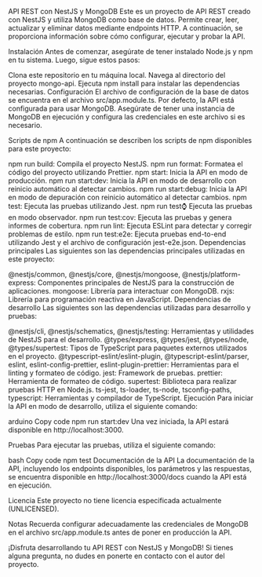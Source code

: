 API REST con NestJS y MongoDB
Este es un proyecto de API REST creado con NestJS y utiliza MongoDB como base de datos. Permite crear, leer, actualizar y eliminar datos mediante endpoints HTTP. A continuación, se proporciona información sobre cómo configurar, ejecutar y probar la API.

Instalación
Antes de comenzar, asegúrate de tener instalado Node.js y npm en tu sistema. Luego, sigue estos pasos:

Clona este repositorio en tu máquina local.
Navega al directorio del proyecto mongo-api.
Ejecuta npm install para instalar las dependencias necesarias.
Configuración
El archivo de configuración de la base de datos se encuentra en el archivo src/app.module.ts. Por defecto, la API está configurada para usar MongoDB. Asegúrate de tener una instancia de MongoDB en ejecución y configura las credenciales en este archivo si es necesario.

Scripts de npm
A continuación se describen los scripts de npm disponibles para este proyecto:

npm run build: Compila el proyecto NestJS.
npm run format: Formatea el código del proyecto utilizando Prettier.
npm start: Inicia la API en modo de producción.
npm run start:dev: Inicia la API en modo de desarrollo con reinicio automático al detectar cambios.
npm run start:debug: Inicia la API en modo de depuración con reinicio automático al detectar cambios.
npm test: Ejecuta las pruebas utilizando Jest.
npm run test:watch: Ejecuta las pruebas en modo observador.
npm run test:cov: Ejecuta las pruebas y genera informes de cobertura.
npm run lint: Ejecuta ESLint para detectar y corregir problemas de estilo.
npm run test:e2e: Ejecuta pruebas end-to-end utilizando Jest y el archivo de configuración jest-e2e.json.
Dependencias principales
Las siguientes son las dependencias principales utilizadas en este proyecto:

@nestjs/common, @nestjs/core, @nestjs/mongoose, @nestjs/platform-express: Componentes principales de NestJS para la construcción de aplicaciones.
mongoose: Librería para interactuar con MongoDB.
rxjs: Librería para programación reactiva en JavaScript.
Dependencias de desarrollo
Las siguientes son las dependencias utilizadas para desarrollo y pruebas:

@nestjs/cli, @nestjs/schematics, @nestjs/testing: Herramientas y utilidades de NestJS para el desarrollo.
@types/express, @types/jest, @types/node, @types/supertest: Tipos de TypeScript para paquetes externos utilizados en el proyecto.
@typescript-eslint/eslint-plugin, @typescript-eslint/parser, eslint, eslint-config-prettier, eslint-plugin-prettier: Herramientas para el linting y formateo de código.
jest: Framework de pruebas.
prettier: Herramienta de formateo de código.
supertest: Biblioteca para realizar pruebas HTTP en Node.js.
ts-jest, ts-loader, ts-node, tsconfig-paths, typescript: Herramientas y compilador de TypeScript.
Ejecución
Para iniciar la API en modo de desarrollo, utiliza el siguiente comando:

arduino
Copy code
npm run start:dev
Una vez iniciada, la API estará disponible en http://localhost:3000.

Pruebas
Para ejecutar las pruebas, utiliza el siguiente comando:

bash
Copy code
npm test
Documentación de la API
La documentación de la API, incluyendo los endpoints disponibles, los parámetros y las respuestas, se encuentra disponible en http://localhost:3000/docs cuando la API está en ejecución.

Licencia
Este proyecto no tiene licencia especificada actualmente (UNLICENSED).

Notas
Recuerda configurar adecuadamente las credenciales de MongoDB en el archivo src/app.module.ts antes de poner en producción la API.

¡Disfruta desarrollando tu API REST con NestJS y MongoDB! Si tienes alguna pregunta, no dudes en ponerte en contacto con el autor del proyecto.